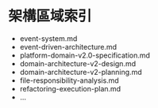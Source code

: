 # 架構區域索引

- event-system.md
- event-driven-architecture.md
- platform-domain-v2.0-specification.md
- domain-architecture-v2-design.md
- domain-architecture-v2-planning.md
- file-responsibility-analysis.md
- refactoring-execution-plan.md
- ...
